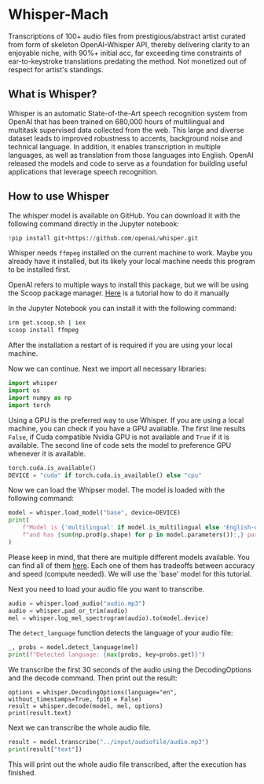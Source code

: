 # Whisper-Mach
Transcriptions of 100+ audio files from prestigious/abstract artist curated from form of skeleton OpenAI-Whisper API, thereby delivering clarity to an enjoyable niche, with 90%+ initial acc, far exceeding time constraints of ear-to-keystroke translations predating the method. Not monetized out of respect for artist's standings.

## What is Whisper?



Whisper is an automatic State-of-the-Art speech recognition system from OpenAI that has been trained on 680,000 hours 
of multilingual and multitask supervised data collected from the web. This large and diverse 
dataset leads to improved robustness to accents, background noise and technical language. In 
addition, it enables transcription in multiple languages, as well as translation from those 
languages into English. OpenAI released the models and code to serve as a foundation for building useful
applications that leverage speech recognition. 

## How to use Whisper

The whisper model is available on GitHub. You can download it with the following command directly in the Jupyter notebook:

```python
!pip install git+https://github.com/openai/whisper.git 
```

Whisper needs `ffmpeg` installed on the current machine to work. Maybe you already have it installed, 
but its likely your local machine needs this program to be installed first. 

OpenAI refers to multiple ways to install this package, but we will be using the Scoop package manager.
 [Here](https://www.wikihow.com/Install-FFmpeg-on-Windows) is a tutorial
how to do it manually

In the Jupyter Notebook you can install it with the following command:

```bash
irm get.scoop.sh | iex
scoop install ffmpeg
```

After the installation a restart of is required if you are using your local machine.

Now we can continue. Next we import all necessary libraries:

```python
import whisper
import os
import numpy as np
import torch
```

Using a GPU is the preferred way to use Whisper. If you are using a local machine, you can check 
if you have a GPU available. 
The first line results `False`, if Cuda compatible Nvidia GPU is not available and `True` if it 
is available. The second line of 
code sets the model to preference GPU whenever it is available.

```python
torch.cuda.is_available()
DEVICE = "cuda" if torch.cuda.is_available() else "cpu"
```

Now we can load the Whipser model. The model is loaded with the following command:

```python
model = whisper.load_model("base", device=DEVICE)
print(
    f"Model is {'multilingual' if model.is_multilingual else 'English-only'} "
    f"and has {sum(np.prod(p.shape) for p in model.parameters()):,} parameters."
)
```

Please keep in mind, that there are multiple different models available. You can find all of them 
[here](https://github.com/openai/whisper/blob/main/model-card.md).
Each one of them has tradeoffs between accuracy and speed (compute needed). We will use the 
'base' model for this tutorial.

Next you need to load your audio file you want to transcribe. 

```python
audio = whisper.load_audio("audio.mp3")
audio = whisper.pad_or_trim(audio)
mel = whisper.log_mel_spectrogram(audio).to(model.device)
```

The `detect_language` function detects the language of your audio file:

```python
_, probs = model.detect_language(mel)
print(f"Detected language: {max(probs, key=probs.get)}")
```

We transcribe the first 30 seconds of the audio using the DecodingOptions and the decode command. 
Then print out the result:

```pyhton
options = whisper.DecodingOptions(language="en", without_timestamps=True, fp16 = False)
result = whisper.decode(model, mel, options)
print(result.text)
```

Next we can transcribe the whole audio file.
  
```python
result = model.transcribe("../input/audiofile/audio.mp3")
print(result["text"])
```

This will print out the whole audio file transcribed, after the execution has finished.
